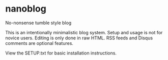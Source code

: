 nanoblog
========

No-nonsense tumble style blog

This is an intentionally minimalistic blog system. Setup and usage is not for novice users. Editing is only done in raw HTML. RSS feeds and Disqus comments are optional features.

View the SETUP.txt for basic installation instructions.
